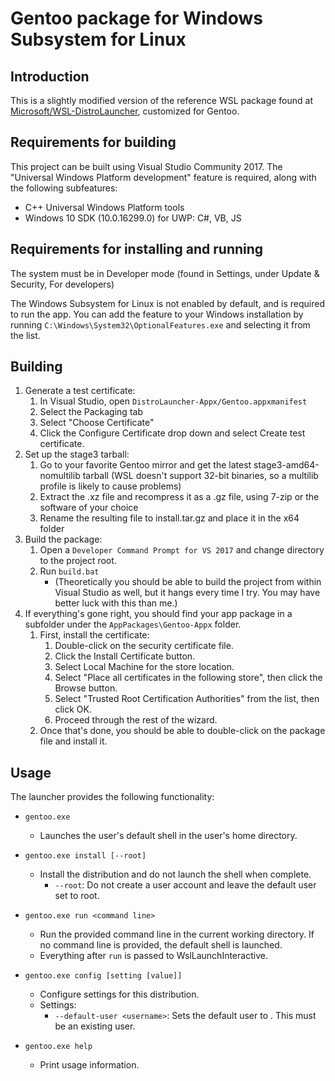 # Gentoo package for Windows Subsystem for Linux
## Introduction 
This is a slightly modified version of the reference WSL package found at [Microsoft/WSL-DistroLauncher](https://github.com/Microsoft/WSL-DistroLauncher), customized for Gentoo.
  
## Requirements for building
This project can be built using Visual Studio Community 2017. The "Universal Windows Platform development" feature is required, along with the following subfeatures:

* C++ Universal Windows Platform tools
* Windows 10 SDK (10.0.16299.0) for UWP: C#, VB, JS

## Requirements for installing and running 
The system must be in Developer mode (found in Settings, under Update & Security, For developers)

The Windows Subsystem for Linux is not enabled by default, and is required to run the app. You can add the feature to your Windows installation by running `C:\Windows\System32\OptionalFeatures.exe` and selecting it from the list.

## Building
1. Generate a test certificate:
    1. In Visual Studio, open `DistroLauncher-Appx/Gentoo.appxmanifest`
    1. Select the Packaging tab
    1. Select "Choose Certificate"
    1. Click the Configure Certificate drop down and select Create test certificate.
1. Set up the stage3 tarball:
    1. Go to your favorite Gentoo mirror and get the latest stage3-amd64-nomultilib tarball (WSL doesn't support 32-bit binaries, so a multilib profile is likely to cause problems)
    1. Extract the .xz file and recompress it as a .gz file, using 7-zip or the software of your choice
    1. Rename the resulting file to install.tar.gz and place it in the x64 folder
1. Build the package:
    1. Open a `Developer Command Prompt for VS 2017` and change directory to the project root.
    1. Run `build.bat`
       * (Theoretically you should be able to build the project from within Visual Studio as well, but it hangs every time I try. You may have better luck with this than me.)
1. If everything's gone right, you should find your app package in a subfolder under the `AppPackages\Gentoo-Appx` folder.
    1. First, install the certificate:
	    1. Double-click on the security certificate file.
		1. Click the Install Certificate button.
		1. Select Local Machine for the store location.
		1. Select "Place all certificates in the following store", then click the Browse button.
		1. Select "Trusted Root Certification Authorities" from the list, then click OK.
		1. Proceed through the rest of the wizard.
	1. Once that's done, you should be able to double-click on the package file and install it.

## Usage
The launcher provides the following functionality:

* `gentoo.exe`
  - Launches the user's default shell in the user's home directory.

* `gentoo.exe install [--root]`
  - Install the distribution and do not launch the shell when complete.
    - `--root`: Do not create a user account and leave the default user set to root.

* `gentoo.exe run <command line>`
  - Run the provided command line in the current working directory. If no command line is provided, the default shell is launched.
  - Everything after `run` is passed to WslLaunchInteractive.

* `gentoo.exe config [setting [value]]`
  - Configure settings for this distribution.
  - Settings:
    - `--default-user <username>`: Sets the default user to <username>. This must be an existing user.

* `gentoo.exe help`
  - Print usage information.

